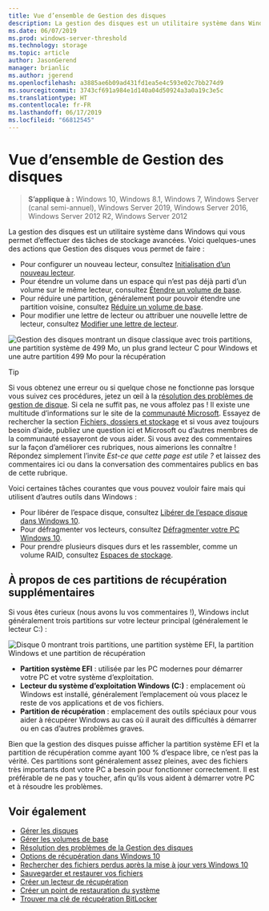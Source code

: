 ```yaml
---
title: Vue d’ensemble de Gestion des disques
description: La gestion des disques est un utilitaire système dans Windows qui vous permet d’effectuer des tâches de stockage avancées, comme l’initialisation d’un nouveau lecteur, l’extension des volumes, la réduction des partitions et la modification des lettres de lecteur.
ms.date: 06/07/2019
ms.prod: windows-server-threshold
ms.technology: storage
ms.topic: article
author: JasonGerend
manager: brianlic
ms.author: jgerend
ms.openlocfilehash: a3885ae6b09ad431fd1ea5e4c593e02c7bb274d9
ms.sourcegitcommit: 3743cf691a984e1d140a04d50924a3a0a19c3e5c
ms.translationtype: HT
ms.contentlocale: fr-FR
ms.lasthandoff: 06/17/2019
ms.locfileid: "66812545"
---
```

# <a name="overview-of-disk-management"></a>Vue d’ensemble de Gestion des disques

> **S’applique à :** Windows 10, Windows 8.1, Windows 7, Windows Server (canal semi-annuel), Windows Server 2019, Windows Server 2016, Windows Server 2012 R2, Windows Server 2012

La gestion des disques est un utilitaire système dans Windows qui vous permet d’effectuer des tâches de stockage avancées. Voici quelques-unes des actions que Gestion des disques vous permet de faire :

- Pour configurer un nouveau lecteur, consultez [Initialisation d’un nouveau lecteur](initialize-new-disks.md).
- Pour étendre un volume dans un espace qui n’est pas déjà parti d’un volume sur le même lecteur, consultez [Étendre un volume de base](extend-a-basic-volume.md).
- Pour réduire une partition, généralement pour pouvoir étendre une partition voisine, consultez [Réduire un volume de base](shrink-a-basic-volume.md).
- Pour modifier une lettre de lecteur ou attribuer une nouvelle lettre de lecteur, consultez [Modifier une lettre de lecteur](change-a-drive-letter.md).

![Gestion des disques montrant un disque classique avec trois partitions, une partition système de 499 Mo, un plus grand lecteur C pour Windows et une autre partition 499 Mo pour la récupération](media/disk-management.png)

> [!TIP]
>  Si vous obtenez une erreur ou si quelque chose ne fonctionne pas lorsque vous suivez ces procédures, jetez un œil à la [résolution des problèmes de gestion de disque](troubleshooting-disk-management.md). Si cela ne suffit pas, ne vous affolez pas ! Il existe une multitude d’informations sur le site de la [communauté Microsoft](https://answers.microsoft.com/en-us/windows). Essayez de rechercher la section [Fichiers, dossiers et stockage](https://answers.microsoft.com/en-us/windows/forum/windows_10-files?sort=lastreplydate&dir=desc&tab=All&status=all&mod=&modAge=&advFil=&postedAfter=&postedBefore=&threadType=all&isFilterExpanded=true&tm=1514405359639) et si vous avez toujours besoin d’aide, publiez une question ici et Microsoft ou d’autres membres de la communauté essayeront de vous aider. Si vous avez des commentaires sur la façon d’améliorer ces rubriques, nous aimerions les connaître ! Répondez simplement l’invite *Est-ce que cette page est utile ?* et laissez des commentaires ici ou dans la conversation des commentaires publics en bas de cette rubrique.

Voici certaines tâches courantes que vous pouvez vouloir faire mais qui utilisent d’autres outils dans Windows :

- Pour libérer de l’espace disque, consultez [Libérer de l’espace disque dans Windows 10](https://support.microsoft.com/help/12425/windows-10-free-up-drive-space).
- Pour défragmenter vos lecteurs, consultez [Défragmenter votre PC Windows 10](https://support.microsoft.com/help/4026701/windows-defragment-your-windows-10-pc).
- Pour prendre plusieurs disques durs et les rassembler, comme un volume RAID, consultez [Espaces de stockage](https://support.microsoft.com/help/12438/windows-10-storage-spaces).

## <a name="about-those-extra-recovery-partitions"></a>À propos de ces partitions de récupération supplémentaires

Si vous êtes curieux (nous avons lu vos commentaires !), Windows inclut généralement trois partitions sur votre lecteur principal (généralement le lecteur C:\) :

![Disque 0 montrant trois partitions, une partition système EFI, la partition Windows et une partition de récupération](media/windows-partitions.png)

- **Partition système EFI** : utilisée par les PC modernes pour démarrer votre PC et votre système d’exploitation.
- **Lecteur du système d’exploitation Windows (C:)** : emplacement où Windows est installé, généralement l’emplacement où vous placez le reste de vos applications et de vos fichiers.
- **Partition de récupération** : emplacement des outils spéciaux pour vous aider à récupérer Windows au cas où il aurait des difficultés à démarrer ou en cas d’autres problèmes graves.

Bien que la gestion des disques puisse afficher la partition système EFI et la partition de récupération comme ayant 100 % d’espace libre, ce n’est pas la vérité. Ces partitions sont généralement assez pleines, avec des fichiers très importants dont votre PC a besoin pour fonctionner correctement. Il est préférable de ne pas y toucher, afin qu’ils vous aident à démarrer votre PC et à résoudre les problèmes.

## <a name="see-also"></a>Voir également

- [Gérer les disques](manage-disks.md)
- [Gérer les volumes de base](manage-basic-volumes.md)
- [Résolution des problèmes de la Gestion des disques](troubleshooting-disk-management.md)
- [Options de récupération dans Windows 10](https://support.microsoft.com/help/12415/windows-10-recovery-options)
- [Rechercher des fichiers perdus après la mise à jour vers Windows 10](https://support.microsoft.com/help/12386/windows-10-find-lost-files-after-update)
- [Sauvegarder et restaurer vos fichiers](https://support.microsoft.com/help/17143/windows-10-back-up-your-files)
- [Créer un lecteur de récupération](https://support.microsoft.com/help/4026852/windows-create-a-recovery-drive)
- [Créer un point de restauration du système](https://support.microsoft.com/help/4027538/windows-create-a-system-restore-point)
- [Trouver ma clé de récupération BitLocker](https://support.microsoft.com/help/4026181/windows-find-my-bitlocker-recovery-key)
